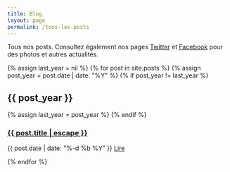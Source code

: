 ```yaml
---
title: Blog
layout: page
permalink: /tous-les-posts
---
```


Tous nos posts.
Consultez également nos pages [Twitter](https://twitter.com/RobotsJU) et [Facebook](https://www.facebook.com/RobotsJU/) pour des photos et autres actualités.

{% assign last_year = nil %}
{% for post in site.posts %}
{% assign post_year = post.date | date: "%Y" %}
{% if post_year != last_year %}
<h2 class="side-title">{{ post_year }}</h2>
 {% assign last_year = post_year %}
{% endif %}
<h3><a href="{{ post.url }}">{{ post.title | escape }}</a></h3>
<p>{{ post.date | date: "%-d %b %Y" }} <a href="{{ post.url }}">Lire <i class="fa fa-arrow-right"></i></a></p>
{% endfor %}
